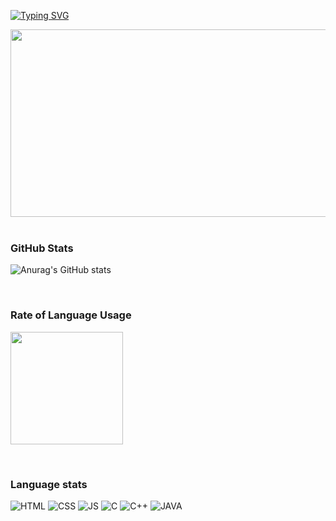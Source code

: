   <!--
  <img src="https://capsule-render.vercel.app/api?type=waving&color=auto&height=150&section=header" />
  -->

  <!-- typing SVG -->
  [![Typing SVG](https://readme-typing-svg.demolab.com?font=Fira+Code&pause=1000&random=false&width=435&lines=Welcome+to+Seongkong+github)](https://git.io/typing-svg)
  
  <!-- 농장 -->
  
<a href="https://github.com/devxb/gitanimals">
<img
  src="https://render.gitanimals.org/farms/seongkong"
  width="600"
  height="300"
/>
</a>
  

</br>
</br>

### GitHub Stats
  <!-- 스탯 -->
  ![Anurag's GitHub stats](https://github-readme-stats.vercel.app/api?username=seongkong&show_icons=true&theme=shadow_blue)
  
</br>

### Rate of Language Usage
  <a href="https://github.com/imysh578"><img align="center" style="height:180px" src="https://github-readme-stats.vercel.app/api/top-langs/?username=seongkong&layout=compact&theme=nord&hide_border=true" /></a>
  
  </br>

### Language stats
  <!-- 뱃지 -->
  ![HTML](https://camo.githubusercontent.com/8ca960186624134efd40ae1de0f4bbcadb069dc819f7a49870efbb8ba906c4ea/68747470733a2f2f696d672e736869656c64732e696f2f62616467652f2d48544d4c352d4630353033323f7374796c653d666f722d7468652d6261646765266c6f676f3d68746d6c35266c6f676f436f6c6f723d7768697465)
  ![CSS](https://camo.githubusercontent.com/ce71544a9ff32fc3693513ab7783d25512a47721b39c1ab9e6438ea6bda8c607/68747470733a2f2f696d672e736869656c64732e696f2f62616467652f2d435353332d3030374143433f7374796c653d666f722d7468652d6261646765266c6f676f3d63737333)
  ![JS](https://camo.githubusercontent.com/ce24b8f37392853b1398173d1e2ff832080966657f6a51f4c608eef82b0a41d2/68747470733a2f2f696d672e736869656c64732e696f2f62616467652f2d4a6176615363726970742d79656c6c6f773f7374796c653d666f722d7468652d6261646765266c6f676f3d6a617661736372697074266c6f676f436f6c6f723d7768697465)
  ![C](https://camo.githubusercontent.com/bd3156d0df9918806a888c91e2fad654d51cdb248d524a6aa9daa0fddcef0677/68747470733a2f2f696d672e736869656c64732e696f2f62616467652f2d432d3030353446463f7374796c653d666f722d7468652d6261646765266c6f676f3d43266c6f676f436f6c6f723d666666666666)
  ![C++](https://camo.githubusercontent.com/f6d330b732ca9199e9987abb2705c2f032a00384d2889bb78d13634a1ec7b3e9/68747470733a2f2f696d672e736869656c64732e696f2f62616467652f2d432b2b2d3030353939433f7374796c653d666f722d7468652d6261646765266c6f676f3d63706c7573706c7573266c6f676f436f6c6f723d7768697465)
  ![JAVA](https://camo.githubusercontent.com/318bc313bd1aa22c4ea6cea848a6fb2366c47bbe3b30ea180e88afadc75c9c1c/68747470733a2f2f696d672e736869656c64732e696f2f62616467652f2d4a6176612d4646393930303f7374796c653d666f722d7468652d6261646765266c6f676f3d6f70656e6a646b266c6f676f436f6c6f723d7768697465)

  <!--
  <img src="https://capsule-render.vercel.app/api?type=waving&color=auto&height=150&section=footer" />
  -->




<!--
**seongkong/seongkong** is a ✨ _special_ ✨ repository because its `README.md` (this file) appears on your GitHub profile.

Here are some ideas to get you started:

- 🔭 I’m currently working on ...
- 🌱 I’m currently learning ...
- 👯 I’m looking to collaborate on ...
- 🤔 I’m looking for help with ...
- 💬 Ask me about ...
- 📫 How to reach me: ...
- 😄 Pronouns: ...
- ⚡ Fun fact: ...
-->
